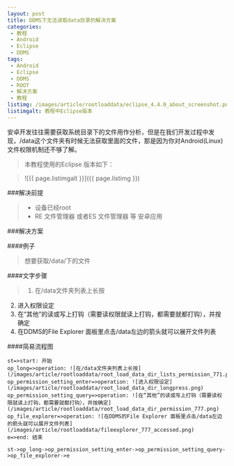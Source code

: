 ```yaml
---
layout: post
title: DDMS下无法读取data目录的解决方案
categories:
 - 教程
 - Android
 - Eclipse
 - DDMS
tags:
 - Android
 - Eclipse
 - DDMS
 - ROOT
 - 解决方案
 - 教程
listimg: /images/article/rootloaddata/eclipse_4.4.0_about_screenshot.png
listimgalt: 教程中Eclipse版本
---
```

安卓开发往往需要获取系统目录下的文件用作分析，但是在我们开发过程中发现，/data这个文件夹有时候无法获取里面的文件，那是因为你对Android(Linux) 文件权限机制还不够了解。

<!-- more -->

>本教程使用的Eclipse 版本如下：

>![{{ page.listimgalt }}]({{ page.listimg }})

###解决前提

>- 设备已经root
>- RE 文件管理器 或者ES 文件管理器 等 安卓应用

###解决方案


####例子

>想要获取/data/下的文件

####文字步骤

>  1. 在/data文件夹列表上长按
 2. 进入权限设定
 3. 在“其他”的读或写上打钩（需要读权限就读上打钩，都需要就都打钩），并按确定
 4. 在DDMS的File Explorer 面板里点击/data左边的箭头就可以展开文件列表

####简易流程图

```flow
st=>start: 开始
op_long=>operation: ![在/data文件夹列表上长按](/images/article/rootloaddata/root_load_data_dir_lists_permission_771.png)
op_permission_setting_enter=>operation: ![进入权限设定](/images/article/rootloaddata/root_load_data_dir_longpress.png)
op_permission_setting_query=>operation: ![在“其他”的读或写上打钩（需要读权限就读上打钩，都需要就都打钩），并按确定](/images/article/rootloaddata/root_load_data_dir_permission_777.png)
op_file_explorer=>operation: ![在DDMS的File Explorer 面板里点击/data左边的箭头就可以展开文件列表](/images/article/rootloaddata/fileexplorer_777_accessed.png)
e=>end: 结束

st->op_long->op_permission_setting_enter->op_permission_setting_query->op_file_explorer->e
```
 



